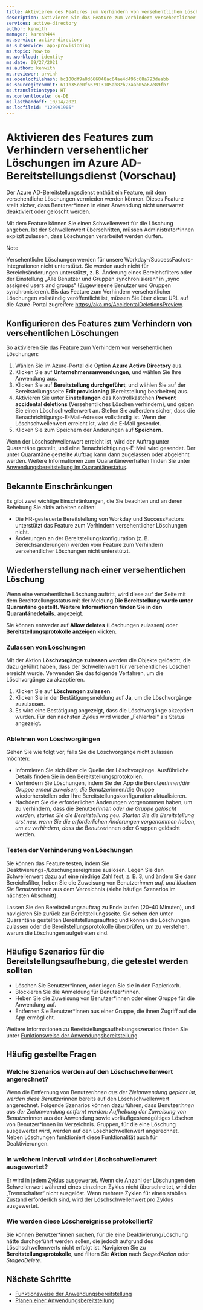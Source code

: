```yaml
---
title: Aktivieren des Features zum Verhindern von versehentlichen Löschungen bei der Anwendungsbereitstellung in Azure Active Directory
description: Aktivieren Sie das Feature zum Verhindern versehentlicher Löschungen bei der Anwendungsbereitstellung in Azure Active Directory.
services: active-directory
author: kenwith
manager: karenh444
ms.service: active-directory
ms.subservice: app-provisioning
ms.topic: how-to
ms.workload: identity
ms.date: 09/27/2021
ms.author: kenwith
ms.reviewer: arvinh
ms.openlocfilehash: bc100df9a0d666048ac64ae4d496c68a793deabb
ms.sourcegitcommit: 611b35ce0f667913105ab82b23aab05a67e89fb7
ms.translationtype: HT
ms.contentlocale: de-DE
ms.lasthandoff: 10/14/2021
ms.locfileid: "129991905"
---
```

# <a name="enable-accidental-deletions-prevention-in-the-azure-ad-provisioning-service-preview"></a>Aktivieren des Features zum Verhindern versehentlicher Löschungen im Azure AD-Bereitstellungsdienst (Vorschau)

Der Azure AD-Bereitstellungsdienst enthält ein Feature, mit dem versehentliche Löschungen vermieden werden können. Dieses Feature stellt sicher, dass Benutzer*innen in einer Anwendung nicht unerwartet deaktiviert oder gelöscht werden. 

Mit dem Feature können Sie einen Schwellenwert für die Löschung angeben. Ist der Schwellenwert überschritten, müssen Administrator*innen explizit zulassen, dass Löschungen verarbeitet werden dürfen.

> [!NOTE]
> Versehentliche Löschungen werden für unsere Workday-/SuccessFactors-Integrationen nicht unterstützt. Sie werden auch nicht für Bereichsänderungen unterstützt, z. B. Änderung eines Bereichsfilters oder der Einstellung „Alle Benutzer und Gruppen synchronisieren“ in „sync assigned users and groups“ (Zugewiesene Benutzer und Gruppen synchronisieren). Bis das Feature zum Verhindern versehentlicher Löschungen vollständig veröffentlicht ist, müssen Sie über diese URL auf die Azure-Portal zugreifen: https://aka.ms/AccidentalDeletionsPreview.


## <a name="configure-accidental-deletion-prevention"></a>Konfigurieren des Features zum Verhindern von versehentlichen Löschungen
So aktivieren Sie das Feature zum Verhindern von versehentlichen Löschungen:
1.  Wählen Sie im Azure-Portal die Option **Azure Active Directory** aus.
2.  Klicken Sie auf **Unternehmensanwendungen**, und wählen Sie Ihre Anwendung aus.
3.  Klicken Sie auf **Bereitstellung durchgeführt**, und wählen Sie auf der Bereitstellungsseite **Edit provisioning** (Bereitstellung bearbeiten) aus.
4. Aktivieren Sie unter **Einstellungen** das Kontrollkästchen **Prevent accidental deletions** (Versehentliches Löschen verhindern), und geben Sie einen Löschschwellenwert an. Stellen Sie außerdem sicher, dass die Benachrichtigungs-E-Mail-Adresse vollständig ist. Wenn der Löschschwellenwert erreicht ist, wird die E-Mail gesendet.
5. Klicken Sie zum Speichern der Änderungen auf **Speichern**.

Wenn der Löschschwellenwert erreicht ist, wird der Auftrag unter Quarantäne gestellt, und eine Benachrichtigungs-E-Mail wird gesendet. Der unter Quarantäne gestellte Auftrag kann dann zugelassen oder abgelehnt werden. Weitere Informationen zum Quarantäneverhalten finden Sie unter [Anwendungsbereitstellung im Quarantänestatus](application-provisioning-quarantine-status.md).

## <a name="known-limitations"></a>Bekannte Einschränkungen
Es gibt zwei wichtige Einschränkungen, die Sie beachten und an deren Behebung Sie aktiv arbeiten sollten:
- Die HR-gesteuerte Bereitstellung von Workday und SuccessFactors unterstützt das Feature zum Verhindern versehentlicher Löschungen nicht. 
- Änderungen an der Bereitstellungskonfiguration (z. B. Bereichsänderungen) werden vom Feature zum Verhindern versehentlicher Löschungen nicht unterstützt. 

## <a name="recovering-from-an-accidental-deletion"></a>Wiederherstellung nach einer versehentlichen Löschung
Wenn eine versehentliche Löschung auftritt, wird diese auf der Seite mit dem Bereitstellungsstatus  mit der Meldung **Die Bereitstellung wurde unter Quarantäne gestellt. Weitere Informationen finden Sie in den Quarantänedetails.** angezeigt.

Sie können entweder auf **Allow deletes** (Löschungen zulassen) oder **Bereitstellungsprotokolle anzeigen** klicken.

### <a name="allowing-deletions"></a>Zulassen von Löschungen

Mit der Aktion **Löschvorgänge zulassen** werden die Objekte gelöscht, die dazu geführt haben, dass der Schwellenwert für versehentliches Löschen erreicht wurde.  Verwenden Sie das folgende Verfahren, um die Löschvorgänge zu akzeptieren.  

1. Klicken Sie auf **Löschungen zulassen**.
2. Klicken Sie in der Bestätigungsmeldung auf **Ja**, um die Löschvorgänge zuzulassen.
3. Es wird eine Bestätigung angezeigt, dass die Löschvorgänge akzeptiert wurden. Für den nächsten Zyklus wird wieder „Fehlerfrei“ als Status angezeigt.

### <a name="rejecting-deletions"></a>Ablehnen von Löschvorgängen

Gehen Sie wie folgt vor, falls Sie die Löschvorgänge nicht zulassen möchten:
- Informieren Sie sich über die Quelle der Löschvorgänge. Ausführliche Details finden Sie in den Bereitstellungsprotokollen.
- Verhindern Sie Löschungen, indem Sie der App die Benutzer*innen/die Gruppe erneut zuweisen, die Benutzer*innen/die Gruppe wiederherstellen oder Ihre Bereitstellungskonfiguration aktualisieren.
- Nachdem Sie die erforderlichen Änderungen vorgenommen haben, um zu verhindern, dass die Benutzer*innen oder die Gruppe gelöscht werden, starten Sie die Bereitstellung neu. Starten Sie die Bereitstellung erst neu, wenn Sie die erforderlichen Änderungen vorgenommen haben, um zu verhindern, dass die Benutzer*innen oder Gruppen gelöscht werden. 


### <a name="test-deletion-prevention"></a>Testen der Verhinderung von Löschungen
Sie können das Feature testen, indem Sie Deaktivierungs-/Löschungsereignisse auslösen. Legen Sie den Schwellenwert dazu auf eine niedrige Zahl fest, z. B. 3, und ändern Sie dann Bereichsfilter, heben Sie die Zuweisung von Benutzer*innen auf, und löschen Sie Benutzer*innen aus dem Verzeichnis (siehe häufige Szenarios im nächsten Abschnitt). 

Lassen Sie den Bereitstellungsauftrag zu Ende laufen (20–40 Minuten), und navigieren Sie zurück zur Bereitstellungsseite. Sie sehen den unter Quarantäne gestellten Bereitstellungsauftrag und können die Löschungen zulassen oder die Bereitstellungsprotokolle überprüfen, um zu verstehen, warum die Löschungen aufgetreten sind.

## <a name="common-de-provisioning-scenarios-to-test"></a>Häufige Szenarios für die Bereitstellungsaufhebung, die getestet werden sollten
- Löschen Sie Benutzer*innen, oder legen Sie sie in den Papierkorb.
- Blockieren Sie die Anmeldung für Benutzer*innen.
- Heben Sie die Zuweisung von Benutzer*innen oder einer Gruppe für die Anwendung auf.
- Entfernen Sie Benutzer*innen aus einer Gruppe, die ihnen Zugriff auf die App ermöglicht.

Weitere Informationen zu Bereitstellungsaufhebungsszenarios finden Sie unter [Funktionsweise der Anwendungsbereitstellung](how-provisioning-works.md#de-provisioning).

## <a name="frequently-asked-questions"></a>Häufig gestellte Fragen

### <a name="what-scenarios-count-toward-the-deletion-threshold"></a>Welche Szenarios werden auf den Löschschwellenwert angerechnet?
Wenn die Entfernung von Benutzer*innen aus der Zielanwendung geplant ist, werden diese Benutzer*innen bereits auf den Löschschwellenwert angerechnet. Folgende Szenarios können dazu führen, dass Benutzer*innen aus der Zielanwendung entfernt werden: Aufhebung der Zuweisung von Benutzer*innen aus der Anwendung sowie vorläufiges/endgültiges Löschen von Benutzer*innen im Verzeichnis. Gruppen, für die eine Löschung ausgewertet wird, werden auf den Löschschwellenwert angerechnet. Neben Löschungen funktioniert diese Funktionalität auch für Deaktivierungen.

### <a name="what-is-the-interval-that-the-deletion-threshold-is-evaluated-on"></a>In welchem Intervall wird der Löschschwellenwert ausgewertet?
Er wird in jedem Zyklus ausgewertet. Wenn die Anzahl der Löschungen den Schwellenwert während eines einzelnen Zyklus nicht überschreitet, wird der „Trennschalter“ nicht ausgelöst. Wenn mehrere Zyklen für einen stabilen Zustand erforderlich sind, wird der Löschschwellenwert pro Zyklus ausgewertet.

### <a name="how-are-these-deletion-events-logged"></a>Wie werden diese Löschereignisse protokolliert?
Sie können Benutzer*innen suchen, für die eine Deaktivierung/Löschung hätte durchgeführt werden sollen, die jedoch aufgrund des Löschschwellenwerts nicht erfolgt ist. Navigieren Sie zu **Bereitstellungsprotokolle**, und filtern Sie **Aktion** nach *StagedAction* oder *StagedDelete*.


## <a name="next-steps"></a>Nächste Schritte 

- [Funktionsweise der Anwendungsbereitstellung](how-provisioning-works.md)
- [Planen einer Anwendungsbereitstellung](plan-auto-user-provisioning.md)
